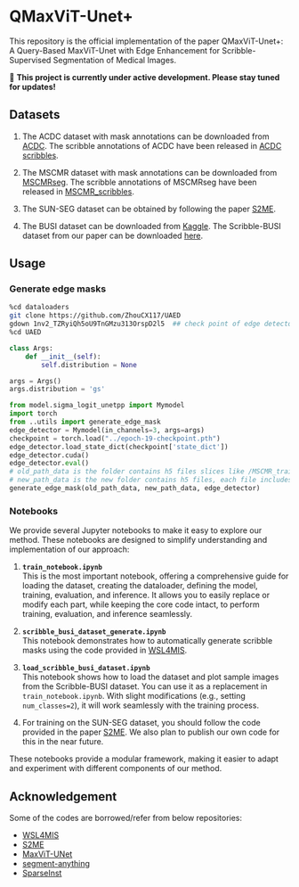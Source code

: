 
# QMaxViT-Unet+
This repository is the official implementation of the paper QMaxViT-Unet+: A Query-Based MaxViT-Unet with Edge Enhancement for Scribble-Supervised Segmentation of Medical Images.

🚀 **This project is currently under active development. Please stay tuned for updates!**

## Datasets

1. The ACDC dataset with mask annotations can be downloaded from [ACDC](https://www.creatis.insa-lyon.fr/Challenge/acdc/). The scribble annotations of ACDC have been released in [ACDC scribbles](https://vios-s.github.io/multiscale-adversarial-attention-gates/data). 

2. The MSCMR dataset with mask annotations can be downloaded from [MSCMRseg](https://zmiclab.github.io/zxh/0/mscmrseg19/data.html). The scribble annotations of MSCMRseg have been released in [MSCMR_scribbles](https://github.com/BWGZK/CycleMix/tree/main/MSCMR_scribbles). 

3. The SUN-SEG dataset can be obtained by following the paper [S2ME](https://github.com/lofrienger/S2ME?tab=readme-ov-file#usage).

4. The BUSI dataset can be downloaded from [Kaggle](https://www.kaggle.com/datasets/aryashah2k/breast-ultrasound-images-dataset). The Scribble-BUSI dataset from our paper can be downloaded [here](https://www.kaggle.com/datasets/anhoangvo/scribble-busi).

## Usage
### Generate edge masks
```bash
%cd dataloaders
git clone https://github.com/ZhouCX117/UAED 
gdown 1nv2_TZRyiQh5oU9TnGMzu313OrspD2l5  ## check point of edge detector
%cd UAED
```
```python
class Args:
    def __init__(self):
        self.distribution = None

args = Args()
args.distribution = 'gs'

from model.sigma_logit_unetpp import Mymodel
import torch
from ..utils import generate_edge_mask
edge_detector = Mymodel(in_channels=3, args=args)
checkpoint = torch.load("../epoch-19-checkpoint.pth")
edge_detector.load_state_dict(checkpoint['state_dict'])
edge_detector.cuda()
edge_detector.eval()
# old_path_data is the folder contains h5 files slices like /MSCMR_training_slices
# new_path_data is the new folder contains h5 files, each file includes image, label(scribble) and edge mask.
generate_edge_mask(old_path_data, new_path_data, edge_detector)
```

### Notebooks
We provide several Jupyter notebooks to make it easy to explore our method. These notebooks are designed to simplify understanding and implementation of our approach:

1.  **`train_notebook.ipynb`**  
    This is the most important notebook, offering a comprehensive guide for loading the dataset, creating the dataloader, defining the model, training, evaluation, and inference. It allows you to easily replace or modify each part, while keeping the core code intact, to perform training, evaluation, and inference seamlessly.
    
2.  **`scribble_busi_dataset_generate.ipynb`**  
    This notebook demonstrates how to automatically generate scribble masks using the code provided in [WSL4MIS](https://github.com/HiLab-git/WSL4MIS/blob/main/code/scribbles_generator.py).
    
3.  **`load_scribble_busi_dataset.ipynb`**  
    This notebook shows how to load the dataset and plot sample images from the Scribble-BUSI dataset. You can use it as a replacement in `train_notebook.ipynb`. With slight modifications (e.g., setting `num_classes=2`), it will work seamlessly with the training process.

4. For training on the SUN-SEG dataset, you should follow the code provided in the paper [S2ME](https://github.com/lofrienger/S2ME/tree/main). We also plan to publish our own code for this in the near future.
    

These notebooks provide a modular framework, making it easier to adapt and experiment with different components of our method.

## Acknowledgement
Some of the codes are borrowed/refer from below repositories:
- [WSL4MIS](https://github.com/HiLab-git/WSL4MIS)
- [S2ME](https://github.com/lofrienger/S2ME/tree/main)
- [MaxViT-UNet](https://github.com/PRLAB21/MaxViT-UNet)
- [segment-anything](https://github.com/facebookresearch/segment-anything)
- [SparseInst](https://github.com/hustvl/SparseInst)




